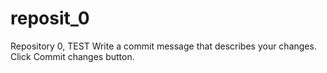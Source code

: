 # reposit_0
Repository 0, TEST
Write a commit message that describes your changes.
Click Commit changes button.
